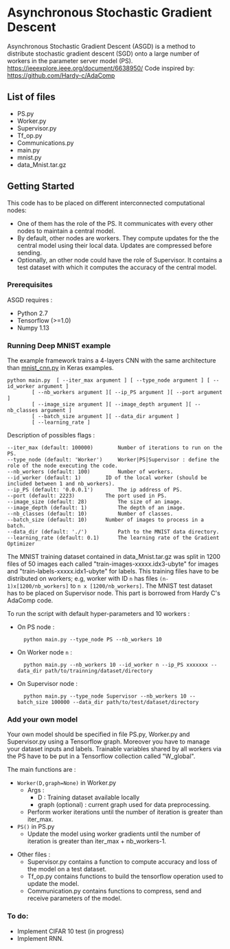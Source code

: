 # Asynchronous Stochastic Gradient Descent

Asynchronous Stochastic Gradient Descent (ASGD) is a method to distribute stochastic gradient descent (SGD) onto a large number of workers in the parameter server model (PS).
https://ieeexplore.ieee.org/document/6638950/ 
Code inspired by: https://github.com/Hardy-c/AdaComp

## List of files

 * PS.py
 * Worker.py
 * Supervisor.py
 * Tf_op.py
 * Communications.py
 * main.py
 * mnist.py
 * data_Mnist.tar.gz

## Getting Started

This code has to be placed on different interconnected computational nodes:
- One of them has the role of the PS. It communicates with every other nodes to maintain a central model.
- By default, other nodes are workers. They compute updates for the the central model using their local data. Updates are compressed before sending. 
- Optionally, an other node could have the role of Supervisor. It contains a test dataset with which it computes the accuracy of the central model.


### Prerequisites

ASGD requires :

* Python 2.7
* Tensorflow (>=1.0)
* Numpy 1.13

### Running Deep MNIST example

The example framework trains a 4-layers CNN with the same architecture than [mnist_cnn.py](https://github.com/fchollet/keras/blob/master/examples/mnist_cnn.py) in Keras examples.


	python main.py 	[ --iter_max argument ] [ --type_node argument ] [ --id_worker argument ]
			[ --nb_workers argument ][ --ip_PS argument ][ --port argument ]
			[ --image_size argument ][ --image_depth argument ][ --nb_classes argument ]
			[ --batch_size argument ][ --data_dir argument ]
			[ --learning_rate ]


Description of possibles flags :

	--iter_max (default: 100000)   		Number of iterations to run on the PS.
	--type_node (default: 'Worker')   	Worker|PS|Supervisor : define the role of the node executing the code.
	--nb_workers (default: 100)   		Number of workers.
	--id_worker (default: 1)   		ID of the local worker (should be included between 1 and nb_workers).
	--ip_PS (default: '0.0.0.1')   		The ip address of PS.
	--port (default: 2223)   		The port used in PS.
	--image_size (default: 28)   		The size of an image.
	--image_depth (default: 1)   		The depth of an image.
	--nb_classes (default: 10)   		Number of classes.
	--batch_size (default: 10)		Number of images to process in a batch.
	--data_dir (default: './')   		Path to the MNIST data directory.
	--learning_rate (default: 0.1)   	The learning rate of the Gradient Optimizer


The MNIST training dataset contained in data_Mnist.tar.gz was split in 1200 files of 50 images each called "train-images-xxxxx.idx3-ubyte" for images and "train-labels-xxxxx.idx1-ubyte" for labels. This training files have to be distributed on workers; e.g, worker with ID `n` has files `(n-1)x[1200/nb_workers]` to `n x [1200/nb_workers]`. The MNIST test dataset has to be placed on Supervisor node. This part is borrowed from Hardy C's AdaComp code.

To run the script with default hyper-parameters and 10 workers :

* On PS node :

		python main.py --type_node PS --nb_workers 10

* On Worker node `n` :

		python main.py --nb_workers 10 --id_worker n --ip_PS xxxxxxx --data_dir path/to/trainning/dataset/directory

* On Supervisor node :

		python main.py --type_node Supervisor --nb_workers 10 --batch_size 100000 --data_dir path/to/test/dataset/directory


### Add your own model

Your own model should be specified in file PS.py, Worker.py and Supervisor.py using a Tensorflow graph. Moreover you have to manage your dataset inputs and labels. Trainable variables shared by all workers via the PS have to be put in a Tensorflow collection called "W_global".

The main functions are :

- `Worker(D,graph=None)` in Worker.py
	* Args :
		- D : Training dataset available locally
		- graph (optional) : current graph used for data preprocessing.
	* Perform worker iterations until the number of iteration is greater than iter_max.
- `PS()` in PS.py
	* Update the model using worker gradients until the number of iteration is greater than iter_max + nb_workers-1.

* Other files :
  - Supervisor.py contains a function to compute accuracy and loss of the model on a test dataset.
  - Tf_op.py contains functions to build the tensorflow operation used to update the model.
  - Communication.py contains functions to compress, send and receive parameters of the model.

### To do:
  - Implement CIFAR 10 test (in progress)
  - Implement RNN.
